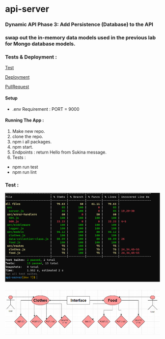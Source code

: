 # api-server

### Dynamic API Phase 3: Add Persistence (Database) to the API

### swap out the in-memory data models used in the previous lab for Mongo database models.

### Tests & Deployment :

[Test](https://github.com/Sukina12/api-server/actions)

[Deployment]()

[PullRequest](https://github.com/Sukina12/api-server/pull/1)

#### Setup

* .env Requirement : PORT = 9000


#### Running The App :
1. Make new repo.
2. clone the repo.
3. npm i all packages.
4. npm start.
5. Endpoints : return Hello from Sukina message.
6. Tests : 
  * npm run test
  * npm run lint

### Test :
![test](test-class4.PNG)

### 
![UML](UML-class4.PNG)
